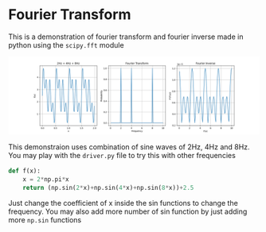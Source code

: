 # Fourier Transform

This is a demonstration of fourier transform and fourier inverse made in
python using the `scipy.fft` module

![Fourier transform demonstration](fft_demonstration.png "Fourier transform demonstration")

This demonstraion uses combination of sine waves of 2Hz, 4Hz and 8Hz.
You may play with the `driver.py` file to try this with other frequencies

```py
def f(x):
    x = 2*np.pi*x
    return (np.sin(2*x)+np.sin(4*x)+np.sin(8*x))+2.5
```
Just change the coefficient of x inside the sin functions to change the frequency.
You may also add more number of sin function by just adding more `np.sin` functions
